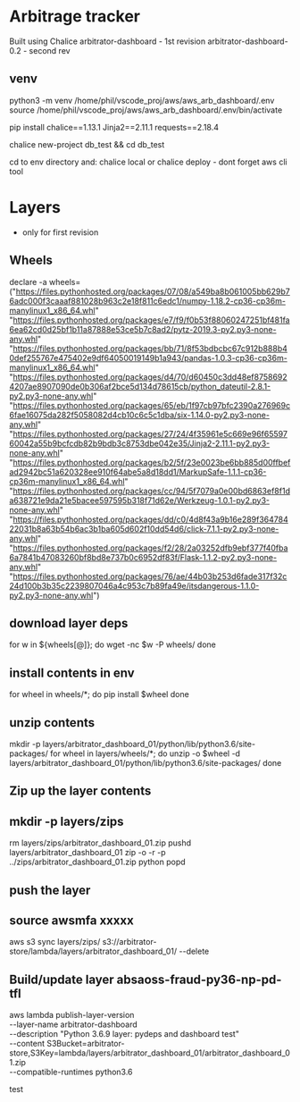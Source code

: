 # Arbitrage tracker
Built using Chalice
arbitrator-dashboard
    - 1st revision
arbitrator-dashboard-0.2
    - second rev
## venv
python3 -m venv /home/phil/vscode_proj/aws/aws_arb_dashboard/.env
source /home/phil/vscode_proj/aws/aws_arb_dashboard/.env/bin/activate

pip install chalice==1.13.1 Jinja2==2.11.1 requests==2.18.4

chalice new-project db_test && cd db_test

cd to env directory and:
chalice local
or 
chalice deploy
    - dont forget aws cli tool
# Layers
- only for first revision
## Wheels
declare -a wheels=("https://files.pythonhosted.org/packages/07/08/a549ba8b061005bb629b76adc000f3caaaf881028b963c2e18f811c6edc1/numpy-1.18.2-cp36-cp36m-manylinux1_x86_64.whl" \
"https://files.pythonhosted.org/packages/e7/f9/f0b53f88060247251bf481fa6ea62cd0d25bf1b11a87888e53ce5b7c8ad2/pytz-2019.3-py2.py3-none-any.whl" \
"https://files.pythonhosted.org/packages/bb/71/8f53bdbcbc67c912b888b40def255767e475402e9df64050019149b1a943/pandas-1.0.3-cp36-cp36m-manylinux1_x86_64.whl" \
"https://files.pythonhosted.org/packages/d4/70/d60450c3dd48ef87586924207ae8907090de0b306af2bce5d134d78615cb/python_dateutil-2.8.1-py2.py3-none-any.whl" \
"https://files.pythonhosted.org/packages/65/eb/1f97cb97bfc2390a276969c6fae16075da282f5058082d4cb10c6c5c1dba/six-1.14.0-py2.py3-none-any.whl" \
"https://files.pythonhosted.org/packages/27/24/4f35961e5c669e96f6559760042a55b9bcfcdb82b9bdb3c8753dbe042e35/Jinja2-2.11.1-py2.py3-none-any.whl" \
"https://files.pythonhosted.org/packages/b2/5f/23e0023be6bb885d00ffbefad2942bc51a620328ee910f64abe5a8d18dd1/MarkupSafe-1.1.1-cp36-cp36m-manylinux1_x86_64.whl" \
"https://files.pythonhosted.org/packages/cc/94/5f7079a0e00bd6863ef8f1da638721e9da21e5bacee597595b318f71d62e/Werkzeug-1.0.1-py2.py3-none-any.whl" \
"https://files.pythonhosted.org/packages/dd/c0/4d8f43a9b16e289f36478422031b8a63b54b6ac3b1ba605d602f10dd54d6/click-7.1.1-py2.py3-none-any.whl" \
"https://files.pythonhosted.org/packages/f2/28/2a03252dfb9ebf377f40fba6a7841b47083260bf8bd8e737b0c6952df83f/Flask-1.1.2-py2.py3-none-any.whl" \
"https://files.pythonhosted.org/packages/76/ae/44b03b253d6fade317f32c24d100b3b35c2239807046a4c953c7b89fa49e/itsdangerous-1.1.0-py2.py3-none-any.whl")

## download layer deps
for w in ${wheels[@]}; do
    wget -nc $w -P wheels/
done

## install contents in env
<!-- mkdir -p layers/collector_common/python/lib/python3.6/site-packages/ -->
for wheel in wheels/*; do
    pip install $wheel
done

## unzip contents
mkdir -p layers/arbitrator_dashboard_01/python/lib/python3.6/site-packages/
for wheel in layers/wheels/*; do
    unzip -o $wheel -d layers/arbitrator_dashboard_01/python/lib/python3.6/site-packages/
done

## Zip up the layer contents
## mkdir -p layers/zips

rm layers/zips/arbitrator_dashboard_01.zip
pushd layers/arbitrator_dashboard_01
zip -o -r -p ../zips/arbitrator_dashboard_01.zip python
popd

## push the layer
## source awsmfa xxxxx 
aws s3 sync layers/zips/ s3://arbitrator-store/lambda/layers/arbitrator_dashboard_01/ --delete

## Build/update layer absaoss-fraud-py36-np-pd-tfl
aws lambda publish-layer-version \
--layer-name arbitrator-dashboard \
--description "Python 3.6.9 layer: pydeps and dashboard test" \
--content S3Bucket=arbitrator-store,S3Key=lambda/layers/arbitrator_dashboard_01/arbitrator_dashboard_01.zip \
--compatible-runtimes python3.6


test